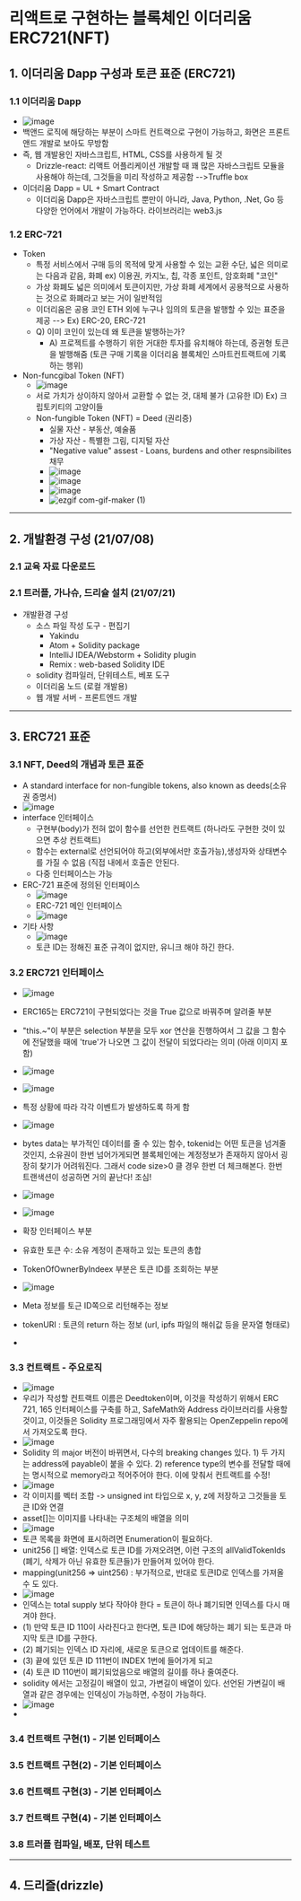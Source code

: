 # 리액트로 구현하는 블록체인 이더리움 ERC721(NFT)


## 1. 이더리움 Dapp 구성과 토큰 표준 (ERC721)

### 1.1 이더리움 Dapp
   - ![image](https://user-images.githubusercontent.com/58179041/124739207-9e3d5a80-df54-11eb-8d11-7ec616316c7e.png)
   - 백앤드 로직에 해당하는 부분이 스마트 컨트랙으로 구현이 가능하고, 화면은 프론트 앤드 개발로 보아도 무방함
   - 즉, 웹 개발용인 자바스크립트, HTML, CSS를 사용하게 될 것
       - Drizzle-react: 리액트 어플리케이션 개발할 때 꽤 많은 자바스크립트 모듈을 사용해야 하는데, 그것들을 미리 작성하고 제공함 -->Truffle box
   - 이더리움 Dapp = UL + Smart Contract
       - 이더리움 Dapp은 자바스크립트 뿐만이 아니라, Java, Python, .Net, Go 등 다양한 언어에서 개발이 가능하다. 라이브러리는 web3.js

### 1.2 ERC-721
   - Token
      - 특정 서비스에서 구매 등의 목적에 맞게 사용할 수 있는 교환 수단, 넓은 의미로는 다음과 같음, 화폐 ex) 이용권, 카지노, 칩, 각종 포인트, 암호화폐 "코인"
      - 가상 화폐도 넓은 의미에서 토큰이지만, 가상 화폐 세계에서 공용적으로 사용하는 것으로 화폐라고 보는 거이 일반적임
      - 이더리움은 공용 코인 ETH 외에 누구나 임의의 토큰을 발행할 수 있는 표준을 제공 --> Ex) ERC-20, ERC-721
      - Q) 이미 코인이 있는데 왜 토큰을 발행하는가?
         - A) 프로젝트를 수행하기 위한 거대한 투자를 유치해야 하는데, 증권형 토큰을 발행해줌 (토큰 구매 기록을 이더리움 블록체인 스마트컨트랙트에 기록하는 행위) 
   - Non-funcgibal Token (NFT)
      - ![image](https://user-images.githubusercontent.com/58179041/124741624-de054180-df56-11eb-815a-664552ceeb6f.png)
      - 서로 가치가 상이하지 않아서 교환할 수 없는 것, 대체 불가 (고유한 ID) Ex) 크립토키티의 고양이들
      - Non-fungible Token (NFT) = Deed (권리증)
         - 실물 자산 - 부동산, 예술품
         - 가상 자산 - 특별한 그림, 디지털 자산
         - "Negative value" assest - Loans, burdens and other respnsibilites 채무
         - ![image](https://user-images.githubusercontent.com/58179041/124742089-5a982000-df57-11eb-892d-6d1e2b7312c3.png)
         - ![image](https://user-images.githubusercontent.com/58179041/124742233-78fe1b80-df57-11eb-9133-f273d6dca605.png)
         - ![image](https://user-images.githubusercontent.com/58179041/124742276-81eeed00-df57-11eb-96fd-f7616be79755.png)
         - ![ezgif com-gif-maker (1)](https://user-images.githubusercontent.com/58179041/124754635-6854a200-df65-11eb-951b-bef361d5a008.gif)
---

## 2. 개발환경 구성 (21/07/08)

### 2.1 교육 자료 다운로드
   
### 2.1 트러플, 가나슈, 드리슐 설치 (21/07/21)
   - 개발환경 구성
      - 소스 파일 작성 도구 - 편집기
         - Yakindu
         - Atom + Solidity package
         - IntelliJ IDEA/Webstorm + Solidity plugin
         - Remix : web-based Solidity IDE  
      - solidity 컴파일러, 단위테스트, 베포 도구
      - 이더리움 노드 (로컬 개발용)
      - 웹 개발 서버 - 프론트엔드 개발

---
## 3. ERC721 표준

### 3.1 NFT, Deed의 개념과 토큰 표준

   - A standard interface for non-fungible tokens, also known as deeds(소유권 증명서)
   - ![image](https://user-images.githubusercontent.com/58179041/130433796-6cfa7268-d493-43c0-a279-d08a07c516b0.png)
   - interface 인터페이스
      - 구현부(body)가 전혀 없이 함수를 선언한 컨트랙트 (하나라도 구현한 것이 있으면 추상 컨트랙트)
      - 함수는 external로 선언되어야 하고(외부에서만 호출가능),생성자와 상태변수를 가질 수 없음 (직접 내에서 호출은 안된다.
      - 다중 인터페이스는 가능
   - ERC-721 표준에 정의된 인터페이스
      - ![image](https://user-images.githubusercontent.com/58179041/130434202-6b66c9f9-7c71-43da-a8c5-2ea5281aa968.png)
      - ERC-721 메인 인터페이스
      - ![image](https://user-images.githubusercontent.com/58179041/130434271-fa5c240c-17a0-47f4-b86f-48fdb58fb1c2.png)
   - 기타 사항
      - ![image](https://user-images.githubusercontent.com/58179041/130434476-35f57995-1e8a-429d-894d-bd24ad84e14e.png)
      - 토큰 ID는 정해진 표준 규격이 없지만, 유니크 해야 하긴 한다.

### 3.2 ERC721 인터페이스

   - ![image](https://user-images.githubusercontent.com/58179041/130436048-d450e1eb-bd24-4513-acc9-8e9f4a1cae0d.png)
   - ERC165는 ERC721이 구현되었다는 것을 True 값으로 바꿔주며 알려줄 부분
   - "this.~"이 부분은 selection 부분을 모두 xor 연산을 진행하여서 그 값을 그 함수에 전달했을 때에 'true'가 나오면 그 값이 전달이 되었다라는 의미 (아래 이미지 포함)
   - ![image](https://user-images.githubusercontent.com/58179041/130436365-baa4262c-2e9e-4a0d-8d81-aac0d00fc410.png)
   
   - ![image](https://user-images.githubusercontent.com/58179041/130436497-ac5857eb-fcd8-4b70-913b-005b1cf6175a.png)
   - 특정 상황에 따라 각각 이벤트가 발생하도록 하게 함
   - ![image](https://user-images.githubusercontent.com/58179041/130436713-7a3d1821-9054-40ba-8f55-16ea079617c1.png)
   - bytes data는 부가적인 데이터를 줄 수 있는 함수, tokenid는 어떤 토큰을 넘겨줄 것인지, 소유권이 한번 넘어가게되면 블록체인에는 계정정보가 존재하지 않아서 굉장히 찾기가 어려워진다. 그래서 code size>0 클 경우 한번 더 체크해본다. 한번 트랜색션이 성공하면 거의 끝난다! 조심!
   - ![image](https://user-images.githubusercontent.com/58179041/130437666-bf80390a-74ee-4f6d-a7e5-cfee64001031.png)
   - ![image](https://user-images.githubusercontent.com/58179041/130437899-67b572e7-fd3a-49f5-91de-a8b0c9e2eb53.png)
   - 확장 인터페이스 부분
   - 유효한 토큰 수: 소유 계정이 존재하고 있는 토큰의 총합
   - TokenOfOwnerByIndeex 부분은 토큰 ID를 조회하는 부분
   - ![image](https://user-images.githubusercontent.com/48021223/136767338-5a9c74be-44f1-43f1-9c1c-49a5b788c350.png)
   - Meta 정보를 토근 ID쪽으로 리턴해주는 정보
   - tokenURI : 토큰의 return 하는 정보 (url, ipfs 파일의 해쉬값 등을 문자열 형태로)
   - 

### 3.3 컨트랙트 - 주요로직

   - ![image](https://user-images.githubusercontent.com/48021223/136767895-eb34118f-65b6-4509-ab81-7acfe2cf6c94.png)
   - 우리가 작성할 컨트랙트 이름은 Deedtoken이며, 이것을 작성하기 위해서 ERC 721, 165 인터페이스를 구축를 하고, SafeMath와 Address 라이브러리를 사용할 것이고, 이것들은 Solidity 프로그래밍에서 자주 활용되는 OpenZeppelin repo에서 가져오도록 한다.
   - ![image](https://user-images.githubusercontent.com/48021223/136768200-56f840db-96df-4a0b-bb4c-87011261d2e2.png)
   - Solidity 의 major 버전이 바뀌면서, 다수의 breaking changes 있다. 1) 두 가지는 address에 payable이 붙을 수 있다. 2) reference type의 변수를 전달할 때에는 명시적으로 memory라고 적어주어야 한다. 이에 맞춰서 컨트랙트를 수정!
   - ![image](https://user-images.githubusercontent.com/48021223/136768480-9fa2d42e-9e75-4cd1-ae2e-1700764fb4af.png)
   - 각 이미지를 벡터 조합 -> unsigned int 타입으로 x, y, z에 저장하고 그것들을 토큰 ID와 연결
   - asset[]는 이미지를 나타내는 구조체의 배열을 의미
   - ![image](https://user-images.githubusercontent.com/58179041/136769061-86f89e8e-f97e-4a64-8afb-4d2143084d94.png)
   - 토큰 목록을 화면에 표시하려면 Enumeration이 필요하다. 
   - unit256 [] 배열: 인덱스로 토큰 ID를 가져오려면, 이런 구조의 allValidTokenIds (폐기, 삭제가 아닌 유효한 토큰들)가 만들어져 있어야 한다. 
   - mapping(unit256 => uint256) : 부가적으로, 반대로 토큰ID로 인덱스를 가져올 수 도 있다. 
   - ![image](https://user-images.githubusercontent.com/58179041/136807354-f01baca0-315f-449b-8a29-1b8afd9d6c85.png)
   - 인덱스는 total supply 보다 작아야 한다 = 토큰이 하나 폐기되면 인덱스를 다시 매겨야 한다.
   - (1) 만약 토큰 ID 110이 사라진다고 한다면, 토큰 ID에 해당하는 폐기 되는 토큰과 마지막 토큰 ID를 구한다. 
   - (2) 폐기되는 인덱스 ID 자리에, 새로운 토큰으로 업데이트를 해준다.
   - (3) 끝에 있던 토큰 ID 111번이 INDEX 1번에 들어가게 되고
   - (4) 토큰 ID 110번이 폐기되었음으로 배열의 길이를 하나 줄여준다.
   - solidity 에서는 고정길이 배열이 있고, 가변길이 배열이 있다. 선언된 가변길이 배열과 같은 경우에는 인덱싱이 가능하면, 수정이 가능하다.
   - ![image](https://user-images.githubusercontent.com/58179041/137618460-383a43ed-dd59-421b-8f21-fe19125e92b4.png)
   - 



### 3.4 컨트랙트 구현(1) - 기본 인터페이스
### 3.5 컨트랙트 구현(2) - 기본 인터페이스
### 3.6 컨트랙트 구현(3) - 기본 인터페이스
### 3.7 컨트랙트 구현(4) - 기본 인터페이스
### 3.8 트러플 컴파일, 배포, 단위 테스트


---
## 4. 드리즐(drizzle)
